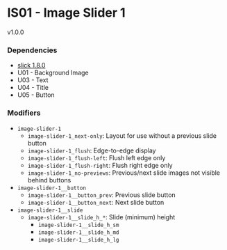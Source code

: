 # IS01 - Image Slider 1
v1.0.0

### Dependencies
* [slick 1.8.0](http://kenwheeler.github.io/slick/)
* U01 - Background Image
* U03 - Text
* U04 - Title
* U05 - Button

### Modifiers
* `image-slider-1`
    * `image-slider-1_next-only`: Layout for use without a previous slide button
    * `image-slider-1_flush`: Edge-to-edge display
    * `image-slider-1_flush-left`: Flush left edge only
    * `image-slider-1_flush-right`: Flush right edge only
    * `image-slider-1_no-previews`: Previous/next slide images not visible behind buttons
* `image-slider-1__button`
    * `image-slider-1__button_prev`: Previous slide button
    * `image-slider-1__button_next`: Next slide button
* `image-slider-1__slide`
    * `image-slider-1__slide_h_*`: Slide (minimum) height
        * `image-slider-1__slide_h_sm`
        * `image-slider-1__slide_h_md`
        * `image-slider-1__slide_h_lg`
